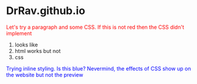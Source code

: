 <!DOCTYPE html>
# DrRav.github.io

<html>
    <head>
    <meta charset="UTF-8">
    <title>title</title>
    <style>    
    p {color:red;}   
    </style>     
  </head>
    <body>
<!--1st attempt at building and hosting a website from GitHub-->

<!--Well, I guess it worked.-->

<!--What wasn't clear was the distinction from working on GitHub and working your own computer.  Why do I need to go to my own computer to make a website?-->

<!--Not sure if my html will interpreted simply as text. --> 
<p>Let's try a paragraph and some CSS.  If this is not red then the CSS didn't implement</p> 
<ol>
    <li>looks like</li>
    <li>html works but not </li>
    <li>css</li>
</ol>

<p style="color:blue;">Trying inline styling.  Is this blue? Nevermind, the effects of CSS show up on the website but not the preview</p>


  </body>
</html>
